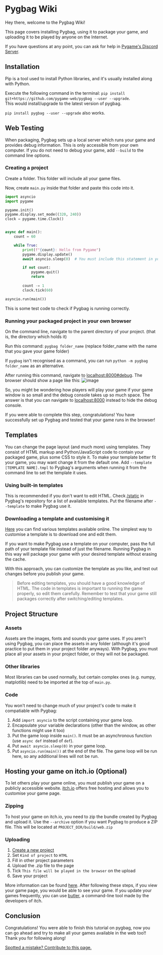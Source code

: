 # Pygbag Wiki
Hey there, welcome to the Pygbag Wiki!

This page covers installing Pygbag, using it to package your game, and uploading it to be played by anyone on the Internet.

If you have questions at any point, you can ask for help in [Pygame's Discord Server](https://discord.gg/s6Hhrh77aq).

## Installation
Pip is a tool used to install Python libraries, and it's usually installed along with Python. 

Execute the following command in the terminal:
`pip install git+https://github.com/pygame-web/pygbag --user --upgrade`.<br>
This would install/upgrade to the latest version of pygbag.

`pip install pygbag --user --upgrade` also works.

## Web Testing
When packaging, Pygbag sets up a local server which runs your game and provides debug information. This is only accessible from your own computer. If you do not need to debug your game, add `--build` to the command line options.

### Creating a project
Create a folder. This folder will include all your game files.

Now, create `main.py` inside that folder and paste this code into it.

```py
import asyncio
import pygame

pygame.init()
pygame.display.set_mode((320, 240))
clock = pygame.time.Clock()


async def main():
    count = 60

    while True:
        print(f"{count}: Hello from Pygame")
        pygame.display.update()
        await asyncio.sleep(0)  # You must include this statement in your main loop. Keep the argument at 0.

        if not count:
            pygame.quit()
            return
        
        count -= 1
        clock.tick(60)

asyncio.run(main())
```
This is some test code to check if Pygbag is running correctly.

### Running your packaged project in your own browser
On the command line, navigate to the parent directory of your project. (that is, the directory which holds it)

Run this command: `pygbag folder_name` (replace folder_name with the name that you gave your game folder)

If `pygbag` isn't recognised as a command, you can run `python -m pygbag folder_name` as an alternative.

After running this command, navigate to [localhost:8000#debug](https://localhost:8000#debug). The browser should show a page like this: 
![image](https://user-images.githubusercontent.com/78538391/169882643-a93622e2-99fe-4f71-90ed-017ab2da51c6.png)

So, you might be wondering how players will play your game if your game window is so small and the debug console takes up so much space. The answer is that you can navigate to [localhost:8000](https://localhost:8000/) instead to hide the debug console.

If you were able to complete this step, congratulations! You have successfully set up Pygbag and tested that your game runs in the browser!

## Templates
You can change the page layout (and much more) using templates. They consist of HTML markup and Python/JavaScript code to contain your packaged game, plus some CSS to style it. To make your template better fit your game, you may want change it from the default one. Add `--template [TEMPLATE NAME].tmpl` to Pygbag's arguments when running it from the command line to set the template it uses.

### Using built-in templates
This is recommended if you don't want to edit HTML. Check [/static](https://github.com/pygame-web/pygbag/tree/main/static) in Pygbag's repository for a list of available templates. Put the filename after `--template` to make Pygbag use it. <!--Not sure where the templates are hosted exactly, made my best guess. Correct me if I'm wrong.-->

### Downloading a template and customising it
[Here](https://github.com/pygame-web/pygbag/tree/main/static) you can find various templates available online. The simplest way to customise a template is to download one and edit them.

If you want to make Pygbag use a template on your computer, pass the full path of your template file instead of just the filename. Running Pygbag in this way will package your game with your desired template without erasing the cache.

With this approach, you can customize the template as you like, and test out changes before you publish your game. 

> Before editing templates, you should have a good knowledge of HTML. The code in templates is important to running the game properly, so edit them carefully. Remember to test that your game still packages correctly after switching/editing templates.

## Project Structure

### Assets
Assets are the images, fonts and sounds your game uses. If you aren't using Pygbag, you can place the assets in any folder (although it's good practice to put them in your project folder anyways). With Pygbag, you must place all your assets in your project folder, or they will not be packaged.

### Other libraries
Most libraries can be used normally, but certain complex ones (e.g. numpy, matplotlib) need to be imported at the top of `main.py`.

### Code
You won't need to change much of your project's code to make it compatiable with Pygbag:

1. Add `import asyncio` to the script containing your game loop.
2. Encapsulate your variable declarations (other than the window, as other functions might use it too)
3. Put the game loop inside `main()`. It must be an asynchronous function (use `async def` instead of `def`).
3. Put `await asyncio.sleep(0)` in your game loop.
4. Put `asyncio.run(main())` at the end of the file. The game loop will be run here, so any additional lines will not be run.

## Hosting your game on itch.io (Optional)
To let others play your game online, you must publish your game on a publicly accessible website. [itch.io](https://itch.io) offers free hosting and allows you to customise your game page.

### Zipping
To host your game on itch.io, you need to zip the bundle created by Pygbag and upload it. Use the `--archive` option if you want Pygbag to produce a ZIP file. This will be located at `PROJECT_DIR/build/web.zip`

### Uploading
1. [Create a new project](https://itch.io/game/new)
2. Set `Kind of project` to `HTML`
3. Fill in other project parameters
4. Upload the .zip file to the page
5. Tick `This file will be played in the browser` on the upload
6. Save your project

More information can be found [here](https://itch.io/docs/creators/html5). After following these steps, if you view your game page, you would be able to see your game. If you update your games frequently, you can use [butler](https://itch.io/docs/butler/), a command-line tool made by the developers of itch.

## Conclusion
Congratulations! You were able to finish this tutorial on pygbag, now you can go ahead and try to make all your games available in the web too!!<br>
Thank you for following along!

[Spotted a mistake? Contribute to this page.](https://github.com/pygame-web/pygame-web.github.io/edit/main/wiki/pygbag/README.md)
